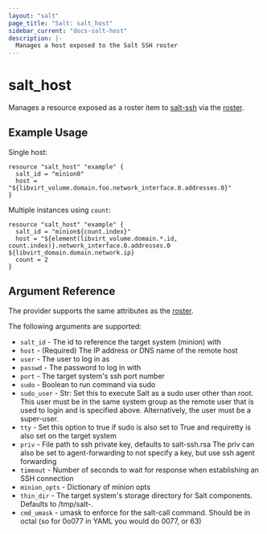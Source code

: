 ```yaml
---
layout: "salt"
page_title: "Salt: salt_host"
sidebar_current: "docs-salt-host"
description: |-
  Manages a host exposed to the Salt SSH roster
---
```


# salt\_host

Manages a resource exposed as a roster item to [salt-ssh](https://docs.saltstack.com/en/latest/topics/ssh/) via the [roster](https://docs.saltstack.com/en/latest/topics/ssh/roster.html).

## Example Usage

Single host:

```hcl
resource "salt_host" "example" {
  salt_id = "minion0"
  host = "${libvirt_volume.domain.foo.network_interface.0.addresses.0}"
}
```

Multiple instances using `count`:

```hcl
resource "salt_host" "example" {
  salt_id = "minion${count.index}"
  host = "${element(libvirt_volume.domain.*.id, count.index)}.network_interface.0.addresses.0 ${libvirt_domain.domain.network.ip}
  count = 2
}
```

## Argument Reference

The provider supports the same attributes as the [roster](https://docs.saltstack.com/en/latest/topics/ssh/roster.html).

The following arguments are supported:

* `salt_id` - The id to reference the target system (minion) with
* `host` - (Required) The IP address or DNS name of the remote host
* `user` - The user to log in as
* `passwd` - The password to log in with
* `port` - The target system's ssh port number
* `sudo` - Boolean to run command via sudo
* `sudo_user` - Str: Set this to execute Salt as a sudo user other than root.
   This user must be in the same system group as the remote user
   that is used to login and is specified above. Alternatively,
   the user must be a super-user.
* `tty` - Set this option to true if sudo is also set to
   True and requiretty is also set on the target system
* `priv` - File path to ssh private key, defaults to salt-ssh.rsa
   The priv can also be set to agent-forwarding to not specify
   a key, but use ssh agent forwarding
* `timeout` - Number of seconds to wait for response when establishing
   an SSH connection
* `minion_opts` - Dictionary of minion opts
* `thin_dir` - The target system's storage directory for Salt
   components. Defaults to /tmp/salt-<hash>.
* `cmd_umask` - umask to enforce for the salt-call command. Should be in
   octal (so for 0o077 in YAML you would do 0077, or 63)
